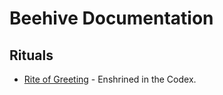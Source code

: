 # Beehive Documentation

## Rituals
- [Rite of Greeting](rituals/SWARM-CODEX-RITE-OF-GREETING.md) - Enshrined in the Codex.